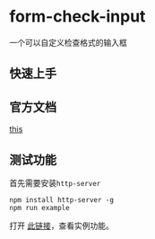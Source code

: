 # form-check-input
一个可以自定义检查格式的输入框

## 快速上手

## 官方文档

[this](https://alfxjx.github.io/form-check-input/)

## 测试功能

首先需要安装`http-server`

```
npm install http-server -g
npm run example
```
打开 [此链接](http://localhost:6324/example.test.html)，查看实例功能。


